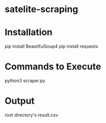 # satelite-scraping

# Installation 
pip install BeautifulSoup4
pip install requests

# Commands to Execute
python3 scraper.py

# Output 
root directory's result.csv
